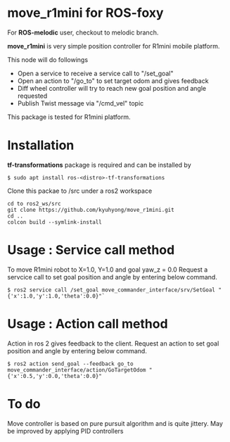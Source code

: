 # move_r1mini for ROS-foxy

For **ROS-melodic** user, checkout to melodic branch.  

**move_r1mini** is very simple position controller for R1mini mobile platform.

This node will do followings

- Open a service to receive a service call to "/set_goal"
- Open an action to "/go_to" to set target odom and gives feedback
- Diff wheel controller will try to reach new goal position and angle requested
- Publish Twist message via "/cmd_vel" topic

This package is tested for R1mini platform.


# Installation

**tf-transformations** package is required and can be installed by
```
$ sudo apt install ros-<distro>-tf-transformations
```

Clone this packae to /src under a ros2 workspace
```
cd to ros2_ws/src
git clone https://github.com/kyuhyong/move_r1mini.git
cd ..
colcon build --symlink-install
```

# Usage : Service call method

To move R1mini robot to X=1.0, Y=1.0 and goal yaw_z = 0.0
Request a servcice call to set goal position and angle by entering below command.
```
$ ros2 service call /set_goal move_commander_interface/srv/SetGoal "{'x':1.0,'y':1.0,'theta':0.0}"`
```
# Usage : Action call method

Action in ros 2 gives feedback to the client.
Request an action to set goal position and angle by entering below command.

```
$ ros2 action send_goal --feedback go_to move_commander_interface/action/GoTargetOdom "{'x':0.5,'y':0.0,'theta':0.0}"
```


# To do

Move controller is based on pure pursuit algorithm and is quite jittery. 
May be improved by applying PID controllers

